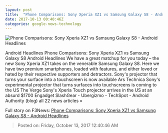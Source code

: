 ```yaml
---
layout: post
title:  "Phone Comparisons: Sony Xperia XZ1 vs Samsung Galaxy S8 - Android Headlines"
date: 2017-10-13 00:40:46Z
categories: google-news-technology
---
```


![Phone Comparisons: Sony Xperia XZ1 vs Samsung Galaxy S8 - Android Headlines](https://www.androidheadlines.com/wp-content/uploads/2017/10/Sony-XZ1-Samsung-S8-Comp-02.jpg)

Android Headlines Phone Comparisons: Sony Xperia XZ1 vs Samsung Galaxy S8 Android Headlines We have a great matchup for you today – the new Sony Xperia XZ1 takes on the venerable Samsung Galaxy S8. Here we have two premium smartphones, loaded with features, and either loved or hated by their respective supporters and detractors. Sony's projector that turns your surface into a touchscreen is now available Ars Technica Sony's experimental projector that turns surfaces into touchscreens is coming to the US The Verge Sony's Xperia Touch projector arrives in the US at an absurd $1700 Engadget SlashGear - Ubergizmo - TechSpot - Android Authority (blog) all 22 news articles »


Full story on F3News: [Phone Comparisons: Sony Xperia XZ1 vs Samsung Galaxy S8 - Android Headlines](http://www.f3nws.com/n/rpBHaD)

> Posted on: Friday, October 13, 2017 12:40:46 AM
